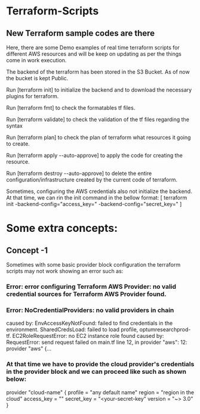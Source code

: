# Terraform-Scripts

## New Terraform sample codes are there

Here, there are some Demo examples of real time terraform scripts for different AWS resources and will be keep on updating as per the things come in work execution.

The backend of the terraform has been stored in the S3 Bucket. As of now the bucket is kept Public.

Run [terraform init] to initialize the backend and to download the necessary plugins for terraform.

Run [terraform fmt] to check the formatables tf files.

Run [terraform validate] to check the validation of the tf files regarding the syntax

Run [terraform plan] to check the plan of terraform what resources it going to create.

Run [terraform apply --auto-approve] to apply the code for creating the resource.

Run [terraform destroy --auto-approve] to delete the entire configuration/infrastructure created by the current code of terraform.

Sometimes, configuring the AWS credentials also not initialize the backend. At that time, we can rin the init command in the bellow format:
[ terraform init -backend-config="access_key=<your access key>" -backend-config="secret_key=<your secret key>" ]

# Some extra concepts:
## Concept -1
Sometimes with some basic provider block configuration the terraform scripts may not work showing an error such as:
### Error: error configuring Terraform AWS Provider: no valid credential sources for Terraform AWS Provider found.
### Error: NoCredentialProviders: no valid providers in chain
caused by: EnvAccessKeyNotFound: failed to find credentials in the environment.
SharedCredsLoad: failed to load profile, optumresearchprod-tf.
EC2RoleRequestError: no EC2 instance role found
caused by: RequestError: send request failed
  on main.tf line 12, in provider "aws":
  12: provider "aws" {...
### At that time we have to provide the cloud provider's credentials in the provider block and we can proceed like such as shown below:
provider "cloud-name" {
  profile = "any default name"
  region  = "region in the cloud"
  access_key = "<your-access-key>"
  secret_key = "<your-secret-key"
  version = "~> 3.0"
  }
